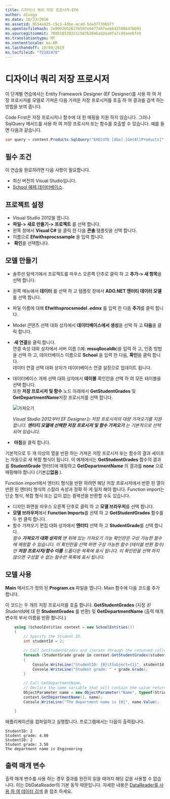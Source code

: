 ```yaml
---
title: 디자이너 쿼리 저장 프로시저-EF6
author: divega
ms.date: 10/23/2016
ms.assetid: 9554ed25-c5c1-43be-acad-5da37739697f
ms.openlocfilehash: 2e0092b526278597e8477d47eeb642598647bb91
ms.sourcegitcommit: 708b18520321c587b2046ad2ea9fa7c48aeebfe5
ms.translationtype: MT
ms.contentlocale: ko-KR
ms.lasthandoff: 10/09/2019
ms.locfileid: "72182478"
---
```

# <a name="designer-query-stored-procedures"></a>디자이너 쿼리 저장 프로시저
이 단계별 연습에서는 Entity Framework Designer (EF Designer)를 사용 하 여 저장 프로시저를 모델로 가져온 다음 가져온 저장 프로시저를 호출 하 여 결과를 검색 하는 방법을 보여 줍니다. 

Code First은 저장 프로시저나 함수에 대 한 매핑을 지원 하지 않습니다. 그러나 SqlQuery 메서드를 사용 하 여 저장 프로시저 또는 함수를 호출할 수 있습니다. 예를 들면 다음과 같습니다.
``` csharp
var query = context.Products.SqlQuery("EXECUTE [dbo].[GetAllProducts]")`;
```

## <a name="prerequisites"></a>필수 조건

이 연습을 완료하려면 다음 사항이 필요합니다.

- 최신 버전의 Visual Studio입니다.
- [School 예제 데이터베이스](~/ef6/resources/school-database.md).

## <a name="set-up-the-project"></a>프로젝트 설정

-   Visual Studio 2012을 엽니다.
-   **파일-&gt; 새로 만들기-&gt; 프로젝트** 를 선택 합니다.
-   왼쪽 창에서 **Visual C\#** 을 클릭 한 다음 **콘솔** 템플릿을 선택 합니다.
-   이름으로 **Efwithsprocssample** 을 입력 합니다.
-    **확인**을 선택합니다.

## <a name="create-a-model"></a>모델 만들기

-   솔루션 탐색기에서 프로젝트를 마우스 오른쪽 단추로 클릭 하 고 **추가-&gt; 새 항목**을 선택 합니다.
-   왼쪽 메뉴에서 **데이터** 를 선택 하 고 템플릿 창에서 **ADO.NET 엔터티 데이터 모델** 를 선택 합니다.
-   파일 이름에 대해 **Efwithsprocsmodel .edmx** 를 입력 한 다음 **추가**를 클릭 합니다.
-   Model 콘텐츠 선택 대화 상자에서 **데이터베이스에서 생성**을 선택 하 고 **다음**을 클릭 합니다.
-    **새 연결**을 클릭 합니다.  
    연결 속성 대화 상자에서 서버 이름 (\\예: **mssqllocaldb**)을 입력 하 고, 인증 방법을 선택 하 고, 데이터베이스 이름으로 **School** 을 입력 한 다음, **확인**을 클릭 합니다.  
    데이터 연결 선택 대화 상자가 데이터베이스 연결 설정으로 업데이트 됩니다.
-   데이터베이스 개체 선택 대화 상자에서 **테이블** 확인란을 선택 하 여 모든 테이블을 선택 합니다.  
    또한 **저장 프로시저 및 함수** 노드 아래에서 **GetStudentGrades** 및 **GetDepartmentName**저장 프로시저를 선택 합니다. 

    ![가져오기](~/ef6/media/import.jpg)

    *Visual Studio 2012부터 EF Designer는 저장 프로시저의 대량 가져오기를 지원 합니다. **엔터티 모델에 선택한 저장 프로시저 및 함수 가져오기** 는 기본적으로 선택 되어 있습니다.*
-    **마침**을 클릭 합니다.

기본적으로 두 개 이상의 열을 반환 하는 가져온 저장 프로시저 또는 함수의 결과 셰이프는 자동으로 새 복합 형식이 됩니다. 이 예제에서는 **GetStudentGrades** 함수의 결과를 **StudentGrade** 엔터티에 매핑하고 **GetDepartmentName** 의 결과를 **none** 으로 매핑해야 합니다 (기본값**없음** ).

Function import에서 엔터티 형식을 반환 하려면 해당 저장 프로시저에서 반환 된 열이 반환 된 엔터티 형식의 스칼라 속성과 정확 하 게 일치 해야 합니다. Function import는 단순 형식, 복합 형식 또는 값이 없는 컬렉션을 반환할 수도 있습니다.

-   디자인 화면을 마우스 오른쪽 단추로 클릭 하 고 **모델 브라우저**를 선택 합니다.
-   **모델 브라우저**에서 **Function Imports**를 선택 하 고 **GetStudentGrades** 함수를 두 번 클릭 합니다.
-   함수 가져오기 편집 대화 상자에서 **엔터티** 선택 하 고 **StudentGrade**를 선택 합니다.  
    *함수 **가져오기** **대화 상자의** 맨 위에 있는 가져오기 가능 확인란은 구성 가능한 함수에 매핑할 수 있습니다. 이 확인란을 선택 하면 구성 가능한 함수 (테이블 반환 함수)만 **저장 프로시저/함수 이름** 드롭다운 목록에 표시 됩니다. 이 확인란을 선택 하지 않으면 구성할 수 없는 함수만 목록에 표시 됩니다.*

## <a name="use-the-model"></a>모델 사용

**Main** 메서드가 정의 된 **Program.cs** 파일을 엽니다. Main 함수에 다음 코드를 추가 합니다.

이 코드는 두 개의 저장 프로시저를 호출 합니다. **GetStudentGrades** (지정 *된 StudentId*에 대 한 **StudentGrades** 를 반환) 및 **GetDepartmentName** (출력 매개 변수의 부서 이름을 반환 합니다.)  

``` csharp
    using (SchoolEntities context = new SchoolEntities())
    {
        // Specify the Student ID.
        int studentId = 2;

        // Call GetStudentGrades and iterate through the returned collection.
        foreach (StudentGrade grade in context.GetStudentGrades(studentId))
        {
            Console.WriteLine("StudentID: {0}\tSubject={1}", studentId, grade.Subject);
            Console.WriteLine("Student grade: " + grade.Grade);
        }

        // Call GetDepartmentName.
        // Declare the name variable that will contain the value returned by the output parameter.
        ObjectParameter name = new ObjectParameter("Name", typeof(String));
        context.GetDepartmentName(1, name);
        Console.WriteLine("The department name is {0}", name.Value);

    }
```

애플리케이션을 컴파일하고 실행합니다. 프로그램에서는 다음이 출력됩니다.

```console
StudentID: 2
Student grade: 4.00
StudentID: 2
Student grade: 3.50
The department name is Engineering
```

<a name="output-parameters"></a>출력 매개 변수
-----------------

출력 매개 변수를 사용 하는 경우 결과를 완전히 읽을 때까지 해당 값을 사용할 수 없습니다. 이는 DbDataReader의 기본 동작 때문입니다. 자세한 내용은 [DataReader를 사용 하 여 데이터 검색](https://go.microsoft.com/fwlink/?LinkID=398589) 을 참조 하세요.
